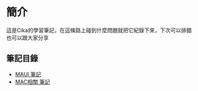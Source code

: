 # 簡介

這是Cika的學習筆記，在這條路上碰到什麼問題就把它紀錄下來，下次可以排錯也可以跟大家分享

## 筆記目錄

+ [MAUI 筆記](https://github.com/Sikabasi/LearnNote/blob/main/Mac%E7%9B%B8%E9%97%9C.MD )
+ [MAC相關 筆記](https://github.com/Sikabasi/LearnNote/blob/main/Mac%E7%9B%B8%E9%97%9C.MD )